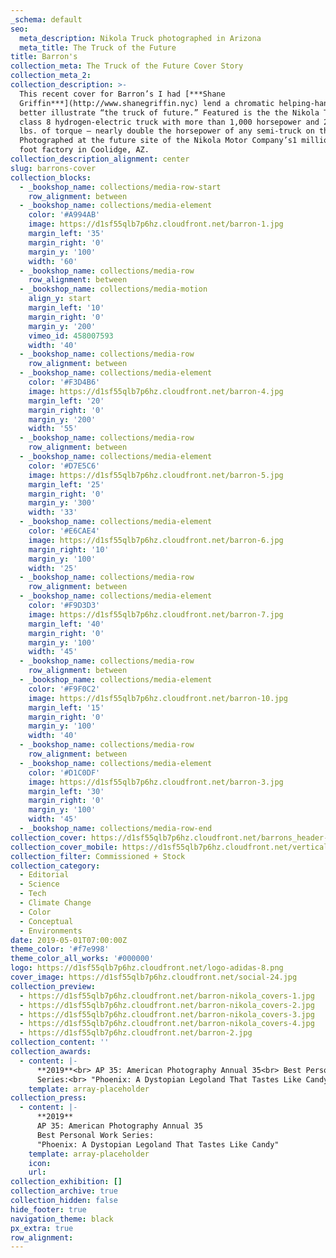 ```yaml
---
_schema: default
seo:
  meta_description: Nikola Truck photographed in Arizona
  meta_title: The Truck of the Future
title: Barron's
collection_meta: The Truck of the Future Cover Story
collection_meta_2:
collection_description: >-
  This recent cover for Barron’s I had [***Shane
  Griffin***](http://www.shanegriffin.nyc) lend a chromatic helping-hand to
  better illustrate “the truck of future.” Featured is the the Nikola Two, a
  class 8 hydrogen-electric truck with more than 1,000 horsepower and 2,000 ft.
  lbs. of torque – nearly double the horsepower of any semi-truck on the road.
  Photographed at the future site of the Nikola Motor Company’s1 million square
  foot factory in Coolidge, AZ.⁠
collection_description_alignment: center
slug: barrons-cover
collection_blocks:
  - _bookshop_name: collections/media-row-start
    row_alignment: between
  - _bookshop_name: collections/media-element
    color: '#A994AB'
    image: https://d1sf55qlb7p6hz.cloudfront.net/barron-1.jpg
    margin_left: '35'
    margin_right: '0'
    margin_y: '100'
    width: '60'
  - _bookshop_name: collections/media-row
    row_alignment: between
  - _bookshop_name: collections/media-motion
    align_y: start
    margin_left: '10'
    margin_right: '0'
    margin_y: '200'
    vimeo_id: 458007593
    width: '40'
  - _bookshop_name: collections/media-row
    row_alignment: between
  - _bookshop_name: collections/media-element
    color: '#F3D4B6'
    image: https://d1sf55qlb7p6hz.cloudfront.net/barron-4.jpg
    margin_left: '20'
    margin_right: '0'
    margin_y: '200'
    width: '55'
  - _bookshop_name: collections/media-row
    row_alignment: between
  - _bookshop_name: collections/media-element
    color: '#D7E5C6'
    image: https://d1sf55qlb7p6hz.cloudfront.net/barron-5.jpg
    margin_left: '25'
    margin_right: '0'
    margin_y: '300'
    width: '33'
  - _bookshop_name: collections/media-element
    color: '#E6CAE4'
    image: https://d1sf55qlb7p6hz.cloudfront.net/barron-6.jpg
    margin_right: '10'
    margin_y: '100'
    width: '25'
  - _bookshop_name: collections/media-row
    row_alignment: between
  - _bookshop_name: collections/media-element
    color: '#F9D3D3'
    image: https://d1sf55qlb7p6hz.cloudfront.net/barron-7.jpg
    margin_left: '40'
    margin_right: '0'
    margin_y: '100'
    width: '45'
  - _bookshop_name: collections/media-row
    row_alignment: between
  - _bookshop_name: collections/media-element
    color: '#F9F0C2'
    image: https://d1sf55qlb7p6hz.cloudfront.net/barron-10.jpg
    margin_left: '15'
    margin_right: '0'
    margin_y: '100'
    width: '40'
  - _bookshop_name: collections/media-row
    row_alignment: between
  - _bookshop_name: collections/media-element
    color: '#D1C0DF'
    image: https://d1sf55qlb7p6hz.cloudfront.net/barron-3.jpg
    margin_left: '30'
    margin_right: '0'
    margin_y: '100'
    width: '45'
  - _bookshop_name: collections/media-row-end
collection_cover: https://d1sf55qlb7p6hz.cloudfront.net/barrons_header-cover-1.jpg
collection_cover_mobile: https://d1sf55qlb7p6hz.cloudfront.net/verticalcovers-43.jpg
collection_filter: Commissioned + Stock
collection_category:
  - Editorial
  - Science
  - Tech
  - Climate Change
  - Color
  - Conceptual
  - Environments
date: 2019-05-01T07:00:00Z
theme_color: '#f7e998'
theme_color_all_works: '#000000'
logo: https://d1sf55qlb7p6hz.cloudfront.net/logo-adidas-8.png
cover_image: https://d1sf55qlb7p6hz.cloudfront.net/social-24.jpg
collection_preview:
  - https://d1sf55qlb7p6hz.cloudfront.net/barron-nikola_covers-1.jpg
  - https://d1sf55qlb7p6hz.cloudfront.net/barron-nikola_covers-2.jpg
  - https://d1sf55qlb7p6hz.cloudfront.net/barron-nikola_covers-3.jpg
  - https://d1sf55qlb7p6hz.cloudfront.net/barron-nikola_covers-4.jpg
  - https://d1sf55qlb7p6hz.cloudfront.net/barron-2.jpg
collection_content: ''
collection_awards:
  - content: |-
      **2019**<br> AP 35: American Photography Annual 35<br> Best Personal Work
      Series:<br> "Phoenix: A Dystopian Legoland That Tastes Like Candy"
    template: array-placeholder
collection_press:
  - content: |-
      **2019**  
      AP 35: American Photography Annual 35  
      Best Personal Work Series:  
      "Phoenix: A Dystopian Legoland That Tastes Like Candy"
    template: array-placeholder
    icon:
    url:
collection_exhibition: []
collection_archive: true
collection_hidden: false
hide_footer: true
navigation_theme: black
px_extra: true
row_alignment:
---
```


